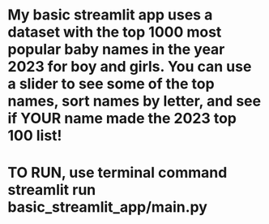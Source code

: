 # My basic streamlit app uses a dataset with the top 1000 most popular baby names in the year 2023 for boy and girls. You can use a slider to see some of the top names, sort names by letter, and see if YOUR name made the 2023 top 100 list!

# TO RUN, use terminal command streamlit run basic_streamlit_app/main.py